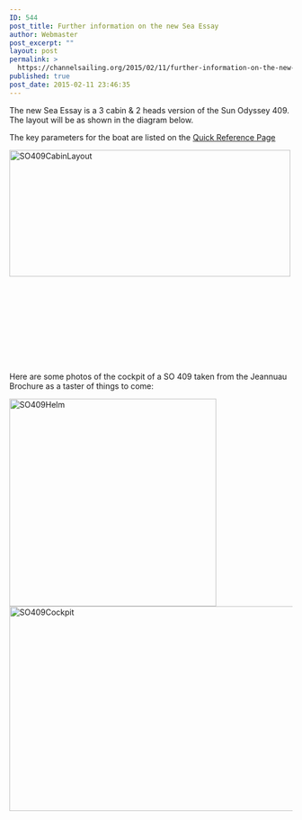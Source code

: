 ```yaml
---
ID: 544
post_title: Further information on the new Sea Essay
author: Webmaster
post_excerpt: ""
layout: post
permalink: >
  https://channelsailing.org/2015/02/11/further-information-on-the-new-sea-essay/
published: true
post_date: 2015-02-11 23:46:35
---
```

The new Sea Essay is a 3 cabin &amp; 2 heads version of the Sun Odyssey 409. The layout will be as shown in the diagram below.

The key parameters for the boat are listed on the <a href="https://channelsailing.wordpress.com/quick-reference/">Quick Reference Page</a>

<a href="//channelsailing.org/wp-content/uploads/2015/02/so409cabinlayout.png"><img class="alignleft size-large wp-image-538" src="//channelsailing.org/wp-content/uploads/2015/02/so409cabinlayout.png?w=500" alt="SO409CabinLayout" width="500" height="225" /></a>

&nbsp;

&nbsp;

&nbsp;

&nbsp;

&nbsp;

Here are some photos of the cockpit of a SO 409 taken from the Jeannuau Brochure as a taster of things to come:

<a href="//channelsailing.org/wp-content/uploads/2015/02/so409helm.png"><img class="alignleft wp-image-553 size-full" src="//channelsailing.org/wp-content/uploads/2015/02/so409helm.png" alt="SO409Helm" width="368" height="369" /></a><a href="//channelsailing.org/wp-content/uploads/2015/02/so409cockpit.png"> <img class="alignleft wp-image-552 size-full" src="//channelsailing.org/wp-content/uploads/2015/02/so409cockpit.png" alt="SO409Cockpit" width="741" height="364" /></a>